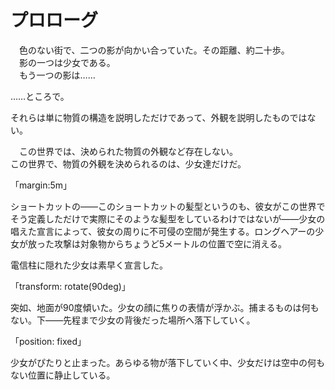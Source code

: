 # プロローグ

　色のない街で、二つの影が向かい合っていた。その距離、約二十歩。  
　影の一つは少女である。  
　もう一つの影は……

……ところで。

それらは単に物質の構造を説明しただけであって、外観を説明したものではない。

　この世界では、決められた物質の外観など存在しない。  
この世界で、物質の外観を決められるのは、少女達だけだ。



「margin:5m」

ショートカットの――このショートカットの髪型というのも、彼女がこの世界でそう定義しただけで実際にそのような髪型をしているわけではないが――少女の唱えた宣言によって、彼女の周りに不可侵の空間が発生する。ロングヘアーの少女が放った攻撃は対象物からちょうど5メートルの位置で空に消える。


電信柱に隠れた少女は素早く宣言した。

「transform: rotate(90deg)」

突如、地面が90度傾いた。少女の顔に焦りの表情が浮かぶ。捕まるものは何もない。下――先程まで少女の背後だった場所へ落下していく。

「position: fixed」

少女がぴたりと止まった。あらゆる物が落下していく中、少女だけは空中の何もない位置に静止している。
